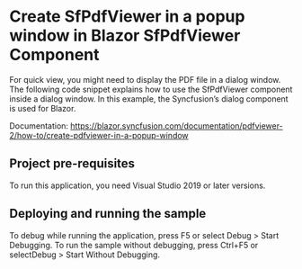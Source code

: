 # Create SfPdfViewer in a popup window in Blazor SfPdfViewer Component
For quick view, you might need to display the PDF file in a dialog window. The following code snippet explains how to use the SfPdfViewer component inside a dialog window. In this example, the Syncfusion’s dialog component is used for Blazor. 

Documentation: https://blazor.syncfusion.com/documentation/pdfviewer-2/how-to/create-pdfviewer-in-a-popup-window

## Project pre-requisites
To run this application, you need Visual Studio 2019 or later versions.

## Deploying and running the sample
To debug while running the application, press F5 or select Debug > Start Debugging. To run the sample without debugging, press Ctrl+F5 or selectDebug > Start Without Debugging.